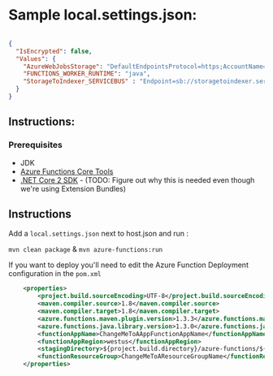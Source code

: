
# Sample local.settings.json: 

```json

{
  "IsEncrypted": false,
  "Values": {
    "AzureWebJobsStorage": "DefaultEndpointsProtocol=https;AccountName=taskqueueratelib711;AccountKey=abcdefg5H5mFscAl2mr/Utb+9K+mTBlfI7karxMOK+0Lh15OTjdGDRsHX+secretpassyoudontknow/Lw==;EndpointSuffix=core.windows.net",
    "FUNCTIONS_WORKER_RUNTIME": "java",
    "StorageToIndexer_SERVICEBUS" : "Endpoint=sb://storagetoindexer.servicebus.windows.net/;SharedAccessKeyName=RootManageSharedAccessKey;SharedAccessKey=secretKeyYouDontwant2bwKKk="
  }
}


```

## Instructions: 

### Prerequisites 
- JDK 
- [Azure Functions Core Tools](https://docs.microsoft.com/en-us/azure/azure-functions/functions-run-local) 
- [.NET Core 2 SDK](https://dotnet.microsoft.com/download) - (TODO: Figure out why this is needed even though we're using Extension Bundles)

## Instructions 

Add a `local.settings.json` next to host.json and run : 

`mvn clean package`
& 
`mvn azure-functions:run`

If you want to deploy you'll need to edit the Azure Function Deployment configuration in the `pom.xml`

```xml
    <properties>
        <project.build.sourceEncoding>UTF-8</project.build.sourceEncoding>
        <maven.compiler.source>1.8</maven.compiler.source>
        <maven.compiler.target>1.8</maven.compiler.target>
        <azure.functions.maven.plugin.version>1.3.3</azure.functions.maven.plugin.version>
        <azure.functions.java.library.version>1.3.0</azure.functions.java.library.version>
        <functionAppName>ChangeMeToAAppFunctionAppName</functionAppName>
        <functionAppRegion>westus</functionAppRegion>
        <stagingDirectory>${project.build.directory}/azure-functions/${functionAppName}</stagingDirectory>
        <functionResourceGroup>ChangeMeToAResourceGroupName</functionResourceGroup>
    </properties>
```